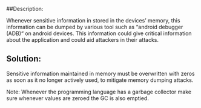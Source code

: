 ##Description:

Whenever sensitive information in stored in the devices’ memory, this information can 
be dumped by various tool such as “android debugger (ADB)“ on android devices. This 
information could give critical information about the application and could aid attackers 
in their attacks.

## Solution:

Sensitive information maintained in memory must be overwritten with zeros as soon as it 
no longer actively used, to mitigate memory dumping attacks.

Note: 
Whenever the programming language has a garbage collector make sure whenever values are zeroed the GC is also
emptied.
